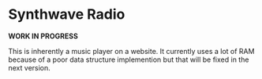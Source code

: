 # Synthwave Radio

**WORK IN PROGRESS**

This is inherently a music player on a website. It currently uses a lot of RAM because of a poor data structure implemention but that will be fixed in the next version.
